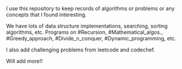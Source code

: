 I use this repository to keep records of algorithms or problems or any concepts that I found interesting.

We have lots of data structure implementations, searching, sorting algorithms, etc.
Programs on #Recursion, #Mathematical_algos., #Greedy_approach, #Divide_n_conquer, #Dynamic_programming, etc.

I also add challenging problems from leetcode and codechef.

Will add more!! 



